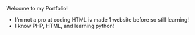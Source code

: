 Welcome to my Portfolio!
- I'm not a pro at coding HTML iv made 1 website before so still learning!
- I know PHP, HTML, and learning python!

